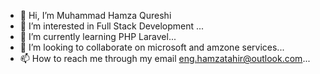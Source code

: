 - 👋 Hi, I’m Muhammad Hamza Qureshi
- 👀 I’m interested in Full Stack Development ...
- 🌱 I’m currently learning PHP Laravel...
- 💞️ I’m looking to collaborate on microsoft and amzone services...
- 📫 How to reach me through my email eng.hamzatahir@outlook.com...

<!---
hamzatahir007/hamzatahir007 is a ✨ special ✨ repository because its `README.md` (this file) appears on your GitHub profile.
You can click the Preview link to take a look at your changes.
--->
